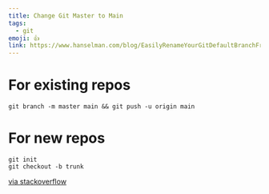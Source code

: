 ```yaml
---
title: Change Git Master to Main
tags:
  - git
emoji: 👍
link: https://www.hanselman.com/blog/EasilyRenameYourGitDefaultBranchFromMasterToMain.aspx
---
```


# For existing repos

```shell
git branch -m master main && git push -u origin main
```

# For new repos

```shell
git init
git checkout -b trunk
```

[via stackoverflow](https://stackoverflow.com/questions/42871542/how-to-create-a-git-repository-with-the-default-branch-name-other-than-master/50880622#50880622)
